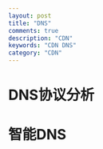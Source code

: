 ```yaml
---
layout: post
title: "DNS"
comments: true
description: "CDN"
keywords: "CDN DNS"
category: "CDN"
---
```


# DNS协议分析


# 智能DNS


